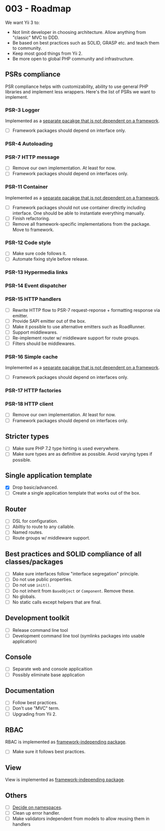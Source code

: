 # 003 - Roadmap

We want Yii 3 to:

- Not limit developer in choosing architecture. Allow anything from "classic" MVC to DDD.
- Be based on best practices such as SOLID, GRASP etc. and teach them to community.
- Keep most good things from Yii 2.
- Be more open to global PHP community and infrastructure.

## PSRs compliance

PSR compliance helps with customizability, ability to use general PHP libraries and implement less wrappers.
Here's the list of PSRs we want to implement.

### PSR-3 Logger

Implemented as a [separate pacakge that is not dependent on a framework](https://github.com/yiisoft/log).

- [ ] Framework packages should depend on interface only.

### PSR-4 Autoloading

### PSR-7 HTTP message

- [ ] Remove our own implementation. At least for now.
- [ ] Framework packages should depend on interfaces only.

### PSR-11 Container

Implemented as a [separate pacakge that is not dependent on a framework](https://github.com/yiisoft/di).

- [ ] Framework packages should not use container directly including interface. One should be able to instantiate everything manually.
- [ ] Finish refactoring.
- [ ] Remove all framework-specific implementations from the package. Move to framework.

### PSR-12 Code style

- [ ] Make sure code follows it.
- [ ] Automate fixing style before release.

### PSR-13 Hypermedia links

### PSR-14 Event dispatcher

### PSR-15 HTTP handlers

- [ ] Rewrite HTTP flow to PSR-7 request-reponse + formatting response via emitter.
- [ ] Provide SAPI emitter out of the box.
- [ ] Make it possible to use alternative emitters such as RoadRunner.
- [ ] Support middlewares.
- [ ] Re-implement router w/ middleware support for route groups.
- [ ] Filters should be middlewares.

### PSR-16 Simple cache

Implemented as a [separate pacakge that is not dependent on a framework](https://github.com/yiisoft/cache).

- [ ] Framework packages should depend on interfaces only.

### PSR-17 HTTP factories

### PSR-18 HTTP client

- [ ] Remove our own implementation. At least for now.
- [ ] Framework packages should depend on interfaces only.

## Stricter types

- [ ] Make sure PHP 7.2 type hinting is used everywhere.
- [ ] Make sure types are as definitive as possible. Avoid varying types if possible.

## Single application template

- [x] Drop basic/advanced.
- [ ] Create a single application template that works out of the box.

## Router

- [ ] DSL for configuration.
- [ ] Abiltiy to route to any callable.
- [ ] Named routes.
- [ ] Route groups w/ middleware support.

## Best practices and SOLID compliance of all classes/packages

- [ ] Make sure interfaces follow "interface segregation" principle.
- [ ] Do not use public properties.
- [ ] Do not use `init()`.
- [ ] Do not inherit from `BaseObject` or `Component`. Remove these.
- [ ] No globals.
- [ ] No static calls except helpers that are final.

## Development toolkit

- [ ] Release command line tool
- [ ] Development command line tool (symlinks packages into usable application)

## Console

- [ ] Separate web and console applicaition
- [ ] Possibly eliminate base application

## Documentation

- [ ] Follow best practices.
- [ ] Don't use "MVC" term.
- [ ] Upgrading from Yii 2.

## RBAC

RBAC is implemented as [framework-independing package](https://github.com/yiisoft/rbac).

- [ ] Make sure it follows best practices.

## View

View is implemented as [framework-independing package](https://github.com/yiisoft/view).

## Others

- [ ] [Decide on namespaces](https://forum.yiiframework.com/t/lowercase-or-camelcase-namespaces/124983/52).
- [ ] Clean up error handler.
- [ ] Make validators independent from models to allow reusing them in handlers

